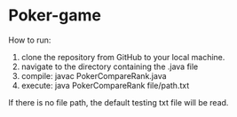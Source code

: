 # Poker-game

How to run:
  1. clone the repository from GitHub to your local machine.
  2. navigate to the directory containing the .java file
  3. compile: javac PokerCompareRank.java
  4. execute:  java PokerCompareRank file/path.txt

If there is no file path, the default testing txt file will be read.
